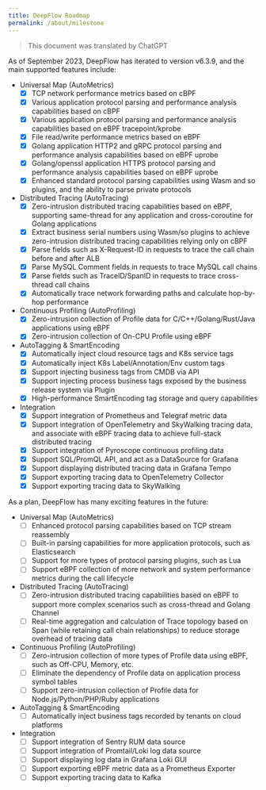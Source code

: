 ```yaml
---
title: DeepFlow Roadmap
permalink: /about/milestone
---
```


> This document was translated by ChatGPT

As of September 2023, DeepFlow has iterated to version v6.3.9, and the main supported features include:

- Universal Map (AutoMetrics)
  - [x] TCP network performance metrics based on cBPF
  - [x] Various application protocol parsing and performance analysis capabilities based on cBPF
  - [x] Various application protocol parsing and performance analysis capabilities based on eBPF tracepoint/kprobe
  - [x] File read/write performance metrics based on eBPF
  - [x] Golang application HTTP2 and gRPC protocol parsing and performance analysis capabilities based on eBPF uprobe
  - [x] Golang/openssl application HTTPS protocol parsing and performance analysis capabilities based on eBPF uprobe
  - [x] Enhanced standard protocol parsing capabilities using Wasm and so plugins, and the ability to parse private protocols
- Distributed Tracing (AutoTracing)
  - [x] Zero-intrusion distributed tracing capabilities based on eBPF, supporting same-thread for any application and cross-coroutine for Golang applications
  - [x] Extract business serial numbers using Wasm/so plugins to achieve zero-intrusion distributed tracing capabilities relying only on cBPF
  - [x] Parse fields such as X-Request-ID in requests to trace the call chain before and after ALB
  - [x] Parse MySQL Comment fields in requests to trace MySQL call chains
  - [x] Parse fields such as TraceID/SpanID in requests to trace cross-thread call chains
  - [x] Automatically trace network forwarding paths and calculate hop-by-hop performance
- Continuous Profiling (AutoProfiling)
  - [x] Zero-intrusion collection of Profile data for C/C++/Golang/Rust/Java applications using eBPF
  - [x] Zero-intrusion collection of On-CPU Profile using eBPF
- AutoTagging & SmartEncoding
  - [x] Automatically inject cloud resource tags and K8s service tags
  - [x] Automatically inject K8s Label/Annotation/Env custom tags
  - [x] Support injecting business tags from CMDB via API
  - [x] Support injecting process business tags exposed by the business release system via Plugin
  - [x] High-performance SmartEncoding tag storage and query capabilities
- Integration
  - [x] Support integration of Prometheus and Telegraf metric data
  - [x] Support integration of OpenTelemetry and SkyWalking tracing data, and associate with eBPF tracing data to achieve full-stack distributed tracing
  - [x] Support integration of Pyroscope continuous profiling data
  - [x] Support SQL/PromQL API, and act as a DataSource for Grafana
  - [x] Support displaying distributed tracing data in Grafana Tempo
  - [x] Support exporting tracing data to OpenTelemetry Collector
  - [x] Support exporting tracing data to SkyWalking

As a plan, DeepFlow has many exciting features in the future:

- Universal Map (AutoMetrics)
  - [ ] Enhanced protocol parsing capabilities based on TCP stream reassembly
  - [ ] Built-in parsing capabilities for more application protocols, such as Elasticsearch
  - [ ] Support for more types of protocol parsing plugins, such as Lua
  - [ ] Support eBPF collection of more network and system performance metrics during the call lifecycle
- Distributed Tracing (AutoTracing)
  - [ ] Zero-intrusion distributed tracing capabilities based on eBPF to support more complex scenarios such as cross-thread and Golang Channel
  - [ ] Real-time aggregation and calculation of Trace topology based on Span (while retaining call chain relationships) to reduce storage overhead of tracing data
- Continuous Profiling (AutoProfiling)
  - [ ] Zero-intrusion collection of more types of Profile data using eBPF, such as Off-CPU, Memory, etc.
  - [ ] Eliminate the dependency of Profile data on application process symbol tables
  - [ ] Support zero-intrusion collection of Profile data for Node.js/Python/PHP/Ruby applications
- AutoTagging & SmartEncoding
  - [ ] Automatically inject business tags recorded by tenants on cloud platforms
- Integration
  - [ ] Support integration of Sentry RUM data source
  - [ ] Support integration of Promtail/Loki log data source
  - [ ] Support displaying log data in Grafana Loki GUI
  - [ ] Support exporting eBPF metric data as a Prometheus Exporter
  - [ ] Support exporting tracing data to Kafka